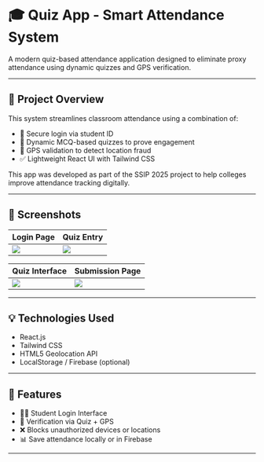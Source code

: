 # 🎓 Quiz App - Smart Attendance System

A modern quiz-based attendance application designed to eliminate proxy attendance using dynamic quizzes and GPS verification.

---

## 🧠 Project Overview

This system streamlines classroom attendance using a combination of:
- 🔐 Secure login via student ID
- 🧾 Dynamic MCQ-based quizzes to prove engagement
- 📍 GPS validation to detect location fraud
- ✅ Lightweight React UI with Tailwind CSS

This app was developed as part of the SSIP 2025 project to help colleges improve attendance tracking digitally.

---
## 📸 Screenshots

| Login Page | Quiz Entry |
|------------|------------|
| ![](<img width="512" height="384" alt="Image" src="https://github.com/user-attachments/assets/eac6553f-5f98-42bb-aacb-506a6c333bed" />) | ![](assets/2-quiz-entry.png) |

| Quiz Interface | Submission Page |
|----------------|------------------|
| ![](assets/3-quiz.png) | ![](assets/4-submit.png) |

---


## 💡 Technologies Used

- React.js
- Tailwind CSS
- HTML5 Geolocation API
- LocalStorage / Firebase (optional)

---


## 🧾 Features

- 🧑‍🎓 Student Login Interface
- 🔐 Verification via Quiz + GPS
- ❌ Blocks unauthorized devices or locations
- 📊 Save attendance locally or in Firebase

---
